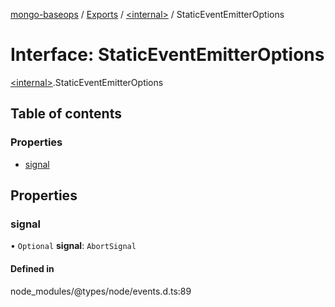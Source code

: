 [mongo-baseops](../README.md) / [Exports](../modules.md) / [\<internal\>](../modules/internal_.md) / StaticEventEmitterOptions

# Interface: StaticEventEmitterOptions

[\<internal\>](../modules/internal_.md).StaticEventEmitterOptions

## Table of contents

### Properties

- [signal](internal_.StaticEventEmitterOptions.md#signal)

## Properties

### signal

• `Optional` **signal**: `AbortSignal`

#### Defined in

node_modules/@types/node/events.d.ts:89
